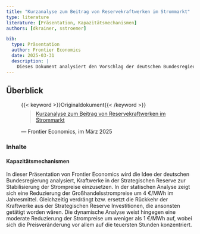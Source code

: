 ```yaml
---
title: "Kurzanalyse zum Beitrag von Reservekraftwerken im Strommarkt"
type: literature
literature: [Präsentation, Kapazitätsmechanismen]
authors: [dkrainer, sstroemer]

bib:
  type: Präsentation
  author: Frontier Economics
  date: 2025-03-31
  description: |
    Dieses Dokument analysiert den Vorschlag der deutschen Bundesregierung, Reservekraftwerke zur Stabilisierung der Strompreise einzusetzen, mit Blick auf die Auswirkungen auf Großhandelsstrompreise und Investitionsanreize.  
---
```


## Überblick

<figure>
    {{< keyword >}}Originaldokument{{< /keyword >}}
    <blockquote style="margin-top: 0.5em;">
        <a href="/documents/frontier_20250331.pdf" target="_blank">
            Kurzanalyse zum Beitrag von Reservekraftwerken im Strommarkt
        </a>
    </blockquote>
    <figcaption>— Frontier Economics, im März 2025</figcaption>
</figure>

### Inhalte

#### Kapazitätsmechanismen

In dieser Präsentation von Frontier Economics wird die Idee der deutschen Bundesregierung analysiert, Kraftwerke in der Strategischen Reserve zur Stabilisierung der Strompreise einzusetzen. In der statischen Analyse zeigt sich eine Reduzierung der Großhandelsstrompreise um 4&nbsp;€/MWh im Jahresmittel. Gleichzeitig verdrängt bzw. ersetzt die Rückkehr der Kraftwerke aus der Strategischen Reserve Investitionen, die ansonsten getätigt worden wären. Die dynamische Analyse weist hingegen eine moderate Reduzierung der Strompreise um weniger als 1&nbsp;€/MWh auf, wobei sich die Preisveränderung vor allem auf die teuersten Stunden konzentriert.

<!--
## Weiterführende Links

{{< keyword >}}Blogartikel{{< /keyword >}} [TITLE](URL)
-->
